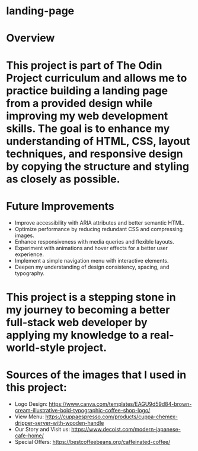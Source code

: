 # landing-page

# Overview
# This project is part of The Odin Project curriculum and allows me to practice building a landing page from a provided design while improving my web development skills. The goal is to enhance my understanding of HTML, CSS, layout techniques, and responsive design by copying the structure and styling as closely as possible.

# Future Improvements
- Improve accessibility with ARIA attributes and better semantic HTML.
- Optimize performance by reducing redundant CSS and compressing images.
- Enhance responsiveness with media queries and flexible layouts.
- Experiment with animations and hover effects for a better user experience.
- Implement a simple navigation menu with interactive elements.
- Deepen my understanding of design consistency, spacing, and typography.
  
# This project is a stepping stone in my journey to becoming a better full-stack web developer by applying my knowledge to a real-world-style project.
# Sources of the images that I used in this project:
- Logo Design: https://www.canva.com/templates/EAGU9d59d84-brown-cream-illustrative-bold-typographic-coffee-shop-logo/
- View Menu: https://cuppaespresso.com/products/cuppa-chemex-dripper-server-with-wooden-handle
- Our Story and Visit us: https://www.decoist.com/modern-japanese-cafe-home/
- Special Offers: https://bestcoffeebeans.org/caffeinated-coffee/
